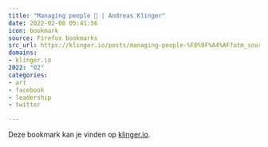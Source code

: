 ```yaml
---
title: "Managing people 🤯 | Andreas Klinger"
date: 2022-02-08 05:41:56
icon: bookmark
source: Firefox bookmarks
src_url: https://klinger.io/posts/managing-people-%F0%9F%A4%AF?utm_source=pocket_mylist&amp;mc_cid=464c694316&amp;mc_eid=91988bade5
domains:
- klinger.io
2022: "02"
categories:
- art
- facebook
- leadership
- twitter

---
```

Deze bookmark kan je vinden op [klinger.io](https://klinger.io/posts/managing-people-%F0%9F%A4%AF?utm_source=pocket_mylist&amp;mc_cid=464c694316&amp;mc_eid=91988bade5).
